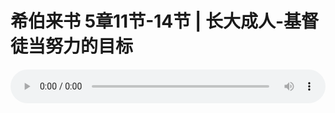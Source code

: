 # 希伯来书 5章11节-14节 | 长大成人-基督徒当努力的目标

<audio style="width: 100%;" preload="false" controls controlslist="nodownload"><source src="http://file.simai.life/audio/mp3/2019/191201_002.mp3" type="audio/mpeg">Your browser does not support the audio element.</audio>
